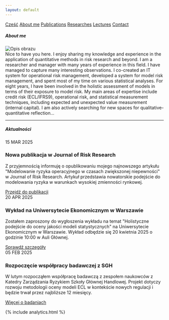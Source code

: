 ```yaml
---
layout: default
---
```

<div id="myMenu">
  <a href="/" class="menu-option">Cześć</a>
  <a href="/about" class="menu-option">About me</a>
  <a href="/publications" class="menu-option">Publications</a>
  <a href="/researches" class="menu-option">Researches</a>
  <a href="/conferences" class="menu-option">Lectures</a>
  <a href="/contact" class="menu-option">Contact</a>
</div>

<div class="square"></div>
<div class="square1"></div>
<div class="square2"></div>
<div class="square-big"></div>


##### About me

<!-- Dodajemy pozycjonowany obraz -->
<div class="positioned-image">
  <img src="/assets/images/Maciej Buczak-zdjęcie4.jpg" alt="Opis obrazu">
</div>
Nice to have you here. I enjoy sharing my knowledge and experience in the application of quantitative methods in risk research and beyond. I am a researcher and manager with many years of experience in this field. I have managed to capture many interesting observations. I co-created an IT system for operational risk management, developed a system for model risk management, and spent most of my time on various statistical analyses. For eight years, I have been involved in the holistic assessment of models in terms of their exposure to model risk.  
My main areas of expertise include credit risk (ECL/IFRS9), operational risk, and statistical measurement techniques, including expected and unexpected value measurement (internal capital). I am also actively searching for new spaces for qualitative-quantitative reflection...

<hr>

##### Aktualności

<div class="aktualnosci-container">
  <!-- Aktualne wydarzenie -->
  <div class="aktualnosc-card">
    <div class="aktualnosc-date">
      <span class="day">15</span>
      <span class="month">MAR</span>
      <span class="year">2025</span>
    </div>
    <div class="aktualnosc-content">
      <h3 class="aktualnosc-title">Nowa publikacja w Journal of Risk Research</h3>
      <p class="aktualnosc-description">
        Z przyjemnością informuję o opublikowaniu mojego najnowszego artykułu "Modelowanie ryzyka operacyjnego w czasach zwiększonej niepewności" w Journal of Risk Research. Artykuł przedstawia nowatorskie podejście do modelowania ryzyka w warunkach wysokiej zmienności rynkowej.
      </p>
      <div class="aktualnosc-footer">
        <a href="/publications" class="aktualnosc-link">Przejdź do publikacji</a>
      </div>
    </div>
  </div>

  <!-- Nadchodzące wydarzenie -->
  <div class="aktualnosc-card">
    <div class="aktualnosc-date">
      <span class="day">20</span>
      <span class="month">APR</span>
      <span class="year">2025</span>
    </div>
    <div class="aktualnosc-content">
      <h3 class="aktualnosc-title">Wykład na Uniwersytecie Ekonomicznym w Warszawie</h3>
      <p class="aktualnosc-description">
        Zostałem zaproszony do wygłoszenia wykładu na temat "Holistyczne podejście do oceny jakości modeli statystycznych" na Uniwersytecie Ekonomicznym w Warszawie. Wykład odbędzie się 20 kwietnia 2025 o godzinie 10:00 w Auli Głównej.
      </p>
      <div class="aktualnosc-footer">
        <a href="/conferences" class="aktualnosc-link">Sprawdź szczegóły</a>
      </div>
    </div>
  </div>

  <!-- Współpraca badawcza -->
  <div class="aktualnosc-card">
    <div class="aktualnosc-date">
      <span class="day">05</span>
      <span class="month">FEB</span>
      <span class="year">2025</span>
    </div>
    <div class="aktualnosc-content">
      <h3 class="aktualnosc-title">Rozpoczęcie współpracy badawczej z SGH</h3>
      <p class="aktualnosc-description">
        W lutym rozpocząłem współpracę badawczą z zespołem naukowców z Katedry Zarządzania Ryzykiem Szkoły Głównej Handlowej. Projekt dotyczy rozwoju metodologii oceny modeli ECL w kontekście nowych regulacji i będzie trwał przez najbliższe 12 miesięcy.
      </p>
      <div class="aktualnosc-footer">
        <a href="/researches" class="aktualnosc-link">Więcej o badaniach</a>
      </div>
    </div>
  </div>
</div>

{% include analytics.html %}
